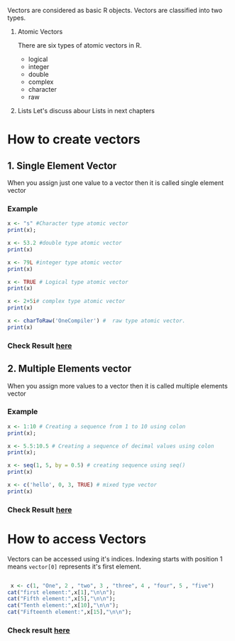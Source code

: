 Vectors are considered as basic R objects. Vectors are classified into two types.

1. Atomic Vectors

    There are six types of atomic vectors in R.

    * logical
    * integer
    * double
    * complex
    * character 
    * raw

2. Lists
Let's discuss abour Lists in next chapters

# How to create vectors

## 1. Single Element Vector

When you assign just one value to a vector then it is called single element vector

### Example
```r
x <- "s" #Character type atomic vector
print(x); 

x <- 53.2 #double type atomic vector
print(x)

x <- 79L #integer type atomic vector
print(x)

x <- TRUE # Logical type atomic vector
print(x)

x <- 2+5i# complex type atomic vector
print(x)

x <- charToRaw('OneCompiler') #  raw type atomic vector.
print(x)
```
### Check Result [here](https://onecompiler.com/r/3vsc5vfe4)

## 2. Multiple Elements vector

When you assign more values to a vector then it is called multiple elements vector

### Example

```r
x <- 1:10 # Creating a sequence from 1 to 10 using colon
print(x); 

x <- 5.5:10.5 # Creating a sequence of decimal values using colon
print(x); 

x <- seq(1, 5, by = 0.5) # creating sequence using seq()
print(x)

x <- c('hello', 0, 3, TRUE) # mixed type vector
print(x)

```
### Check Result [here](https://onecompiler.com/r/3vsc7xsse)

# How to access Vectors

Vectors can be accessed using it's indices. Indexing starts with position 1 means `vector[0]` represents it's first element.

```r

 x <- c(1, "One", 2 , "two", 3 , "three", 4 , "four", 5 , "five")
cat("first element:",x[1],"\n\n");
cat("Fifth element:",x[5],"\n\n");
cat("Tenth element:",x[10],"\n\n");
cat("Fifteenth element:",x[15],"\n\n");

```
### Check result [here](https://onecompiler.com/r/3vsc8ey6d)

